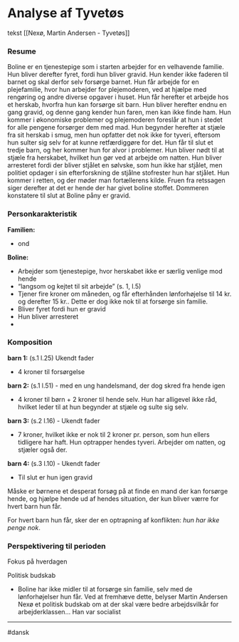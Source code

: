 
# Analyse af Tyvetøs
tekst [[Nexø, Martin Andersen - Tyvetøs]]

### Resume 
Boline er en tjenestepige som i starten arbejder for en velhavende familie. Hun bliver derefter fyret, fordi hun bliver gravid. Hun kender ikke faderen til barnet og skal derfor selv forsørge barnet. Hun får arbejde for en plejefamilie, hvor hun arbejder for plejemoderen, ved at hjælpe med rengøring og andre diverse opgaver i huset. Hun får herefter et arbejde hos et herskab, hvorfra hun kan forsørge sit barn. Hun bliver herefter endnu en gang gravid, og denne gang kender hun faren, men kan ikke finde ham. Hun kommer i økonomiske problemer og plejemoderen foreslår at hun i stedet for alle pengene forsørger dem med mad. Hun begynder herefter at stjæle fra sit herskab i smug, men hun opfatter det nok ikke for tyveri, eftersom hun sulter sig selv for at kunne retfærdiggøre for det. Hun får til slut et tredje barn, og her kommer hun for alvor i problemer. Hun bliver nødt til at stjæle fra herskabet, hvilket hun gør ved at arbejde om natten. Hun bliver arresteret fordi der bliver stjålet en sølvske, som hun ikke har stjålet, men politiet opdager i sin efterforskning de stjålne stofrester hun har stjålet. Hun kommer i retten, og der møder man fortællerens kilde. Fruen fra retssagen siger derefter at det er hende der har givet boline stoffet. Dommeren konstatere til slut at Boline påny er gravid. 


### Personkarakteristik

**Familien:** 
- ond

**Boline:** 
- Arbejder som tjenestepige, hvor herskabet ikke er særlig venlige mod hende 
- “langsom og kejtet til sit arbejde” (s. 1, l.5) 
- Tjener fire kroner om måneden, og får efterhånden lønforhøjelse til 14 kr. og derefter 15 kr.. Dette er dog ikke nok til at forsørge sin familie. 
- Bliver fyret fordi hun er gravid 
- Hun bliver arresteret 
- 

### Komposition

**barn 1:** (s.1 l.25) Ukendt fader 
- 4 kroner til forsørgelse 
 
**barn 2:** (s.1 l.51) - med en ung handelsmand, der dog skred fra hende igen 
- 4 kroner til børn + 2 kroner til hende selv. Hun har alligevel ikke råd, hvilket leder til at hun begynder at stjæle og sulte sig selv. 

**barn 3:** (s.2 l.16) - Ukendt fader 
- 7 kroner, hvilket ikke er nok til 2 kroner pr. person, som hun ellers tidligere har haft. Hun optrapper hendes tyveri. Arbejder om natten, og stjæler også der. 

**barn 4:** (s.3 l.10) - Ukendt fader 
- Til slut er hun igen gravid 

Måske er børnene et desperat forsøg på at finde en mand der kan forsørge hende, og hjælpe hende ud af hendes situation, der kun bliver værre for hvert barn hun får. 

For hvert barn hun får, sker der en optrapning af konflikten: *hun har ikke penge nok*.

### Perspektivering til perioden

Fokus på hverdagen 

Politisk budskab 
- Boline har ikke midler til at forsørge sin familie, selv med de lønforhøjelser hun får. Ved at fremhæve dette, belyser Martin Andersen Nexø et politisk budskab om at der skal være bedre arbejdsvilkår for arbejderklassen... Han var socialist 

---
#dansk 
